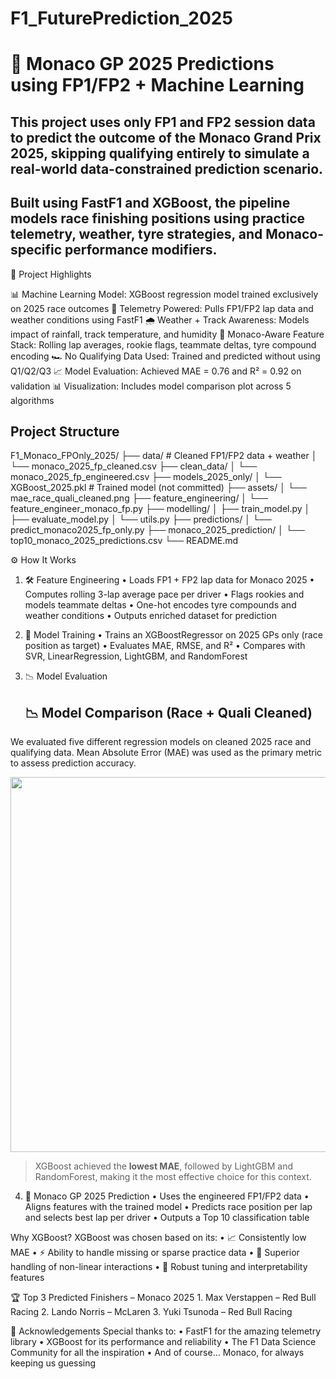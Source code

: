# F1_FuturePrediction_2025

# 🏁 Monaco GP 2025 Predictions using FP1/FP2 + Machine Learning

## This project uses only FP1 and FP2 session data to predict the outcome of the Monaco Grand Prix 2025, skipping qualifying entirely to simulate a real-world data-constrained prediction scenario.
## Built using FastF1 and XGBoost, the pipeline models race finishing positions using practice telemetry, weather, tyre strategies, and Monaco-specific performance modifiers.

🚀 Project Highlights

📊 Machine Learning Model: XGBoost regression model trained exclusively on 2025 race outcomes
📡 Telemetry Powered: Pulls FP1/FP2 lap data and weather conditions using FastF1
🌧️ Weather + Track Awareness: Models impact of rainfall, track temperature, and humidity
🧠 Monaco-Aware Feature Stack: Rolling lap averages, rookie flags, teammate deltas, tyre compound encoding
🏎️ No Qualifying Data Used: Trained and predicted without using Q1/Q2/Q3
📈 Model Evaluation: Achieved MAE = 0.76 and R² = 0.92 on validation
📊 Visualization: Includes model comparison plot across 5 algorithms

## Project Structure
F1_Monaco_FPOnly_2025/
├── data/                          # Cleaned FP1/FP2 data + weather
│   └── monaco_2025_fp_cleaned.csv
├── clean_data/
│   └── monaco_2025_fp_engineered.csv
├── models_2025_only/
│   └── XGBoost_2025.pkl           # Trained model (not committed)
├── assets/
│   └── mae_race_quali_cleaned.png
├── feature_engineering/
│   └── feature_engineer_monaco_fp.py
├── modelling/
│   ├── train_model.py
│   ├── evaluate_model.py
│   └── utils.py
├── predictions/
│   └── predict_monaco2025_fp_only.py
├── monaco_2025_prediction/
│   └── top10_monaco_2025_predictions.csv
└── README.md

⚙️ How It Works
1. 🛠 Feature Engineering
	•	Loads FP1 + FP2 lap data for Monaco 2025
	•	Computes rolling 3-lap average pace per driver
	•	Flags rookies and models teammate deltas
	•	One-hot encodes tyre compounds and weather conditions
	•	Outputs enriched dataset for prediction

2. 🧪 Model Training
	•	Trains an XGBoostRegressor on 2025 GPs only (race position as target)
	•	Evaluates MAE, RMSE, and R²
	•	Compares with SVR, LinearRegression, LightGBM, and RandomForest

3. 📉 Model Evaluation
   ## 📉 Model Comparison (Race + Quali Cleaned)

We evaluated five different regression models on cleaned 2025 race and qualifying data. Mean Absolute Error (MAE) was used as the primary metric to assess prediction accuracy.

<p align="center">
  <img src="https://drive.google.com/uc?export=view&id=1hQe9yz4soc9sUHK20ceSn4VXGm1W6Q6y" width="600"/>
</p>

> XGBoost achieved the **lowest MAE**, followed by LightGBM and RandomForest, making it the most effective choice for this context.
4. 🏁 Monaco GP 2025 Prediction
	•	Uses the engineered FP1/FP2 data
	•	Aligns features with the trained model
	•	Predicts race position per lap and selects best lap per driver
	•	Outputs a Top 10 classification table

Why XGBoost?
XGBoost was chosen based on its:
	•	📈 Consistently low MAE
	•	⚡ Ability to handle missing or sparse practice data
	•	🌲 Superior handling of non-linear interactions
	•	🧰 Robust tuning and interpretability features

🏆 Top 3 Predicted Finishers – Monaco 2025
	1.	Max Verstappen – Red Bull Racing
	2.	Lando Norris – McLaren
	3.	Yuki Tsunoda – Red Bull Racing

🙌 Acknowledgements
Special thanks to:
	•	FastF1 for the amazing telemetry library
	•	XGBoost for its performance and reliability
	•	The F1 Data Science Community for all the inspiration
	•	And of course… Monaco, for always keeping us guessing 
